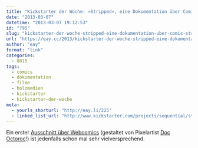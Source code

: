 ```yaml
---
title: "Kickstarter der Woche: »Stripped«, eine Dokumentation über Comic Strips und wie sich das Zeitungssterben auf diese auswirkt"
date: "2013-03-07"
datetime: "2013-03-07 19:12:53"
id: "795"
slug: "kickstarter-der-woche-stripped-eine-dokumentation-uber-comic-strips-und-wie-sich-das-zeitungssterben-auf-diese-auswirkt"
url: "https://eay.cc/2013/kickstarter-der-woche-stripped-eine-dokumentation-uber-comic-strips-und-wie-sich-das-zeitungssterben-auf-diese-auswirkt/"
author: "eay"
format: "link"
categories:
  - 0815
tags:
  - comics
  - dokumentation
  - filme
  - holzmedien
  - kickstarter
  - kickstarter-der-woche
meta:
  - yourls_shorturl: "http://eay.li/225"
  - linked_list_url: "http://www.kickstarter.com/projects/sequential/stripped-the-final-push"
---
```


Ein erster [Ausschnitt über Webcomics](http://www.youtube.com/watch?v=GI0XCwyZ8Dk) (gestaltet von Pixelartist [Doc Octoroc](http://eay.cc/?s=doc+octoroc)!) ist jedenfalls schon mal sehr vielversprechend.
